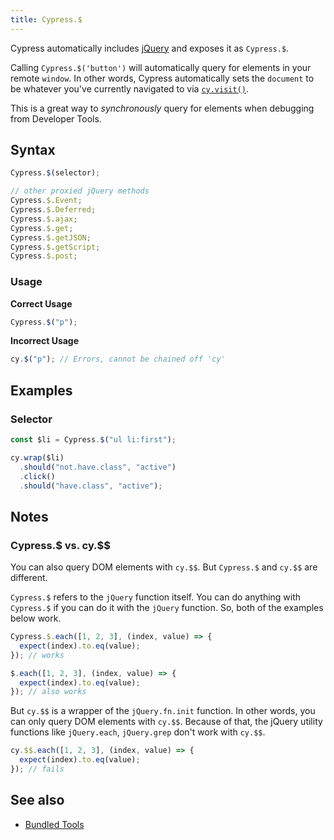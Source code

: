 ```yaml
---
title: Cypress.$
---
```


Cypress automatically includes [jQuery](http://jquery.com) and exposes it as `Cypress.$`.

Calling `Cypress.$('button')` will automatically query for elements in your remote `window`. In other words, Cypress automatically sets the `document` to be whatever you've currently navigated to via [`cy.visit()`](/api/commands/visit).

This is a great way to _synchronously_ query for elements when debugging from Developer Tools.

## Syntax

```javascript
Cypress.$(selector);

// other proxied jQuery methods
Cypress.$.Event;
Cypress.$.Deferred;
Cypress.$.ajax;
Cypress.$.get;
Cypress.$.getJSON;
Cypress.$.getScript;
Cypress.$.post;
```

### Usage

**<Icon name="check-circle" color="green"></Icon> Correct Usage**

```javascript
Cypress.$("p");
```

**<Icon name="exclamation-triangle" color="red"></Icon> Incorrect Usage**

```javascript
cy.$("p"); // Errors, cannot be chained off 'cy'
```

## Examples

### Selector

```javascript
const $li = Cypress.$("ul li:first");

cy.wrap($li)
  .should("not.have.class", "active")
  .click()
  .should("have.class", "active");
```

## Notes

### Cypress.$ vs. cy.$$

You can also query DOM elements with `cy.$$`. But `Cypress.$` and `cy.$$` are different.

`Cypress.$` refers to the `jQuery` function itself. You can do anything with `Cypress.$` if you can do it with the `jQuery` function. So, both of the examples below work.

```js
Cypress.$.each([1, 2, 3], (index, value) => {
  expect(index).to.eq(value);
}); // works
```

```js
$.each([1, 2, 3], (index, value) => {
  expect(index).to.eq(value);
}); // also works
```

But `cy.$$` is a wrapper of the `jQuery.fn.init` function. In other words, you can only query DOM elements with `cy.$$`. Because of that, the jQuery utility functions like `jQuery.each`, `jQuery.grep` don't work with `cy.$$`.

```js
cy.$$.each([1, 2, 3], (index, value) => {
  expect(index).to.eq(value);
}); // fails
```

## See also

- [Bundled Tools](/guides/references/bundled-tools)
